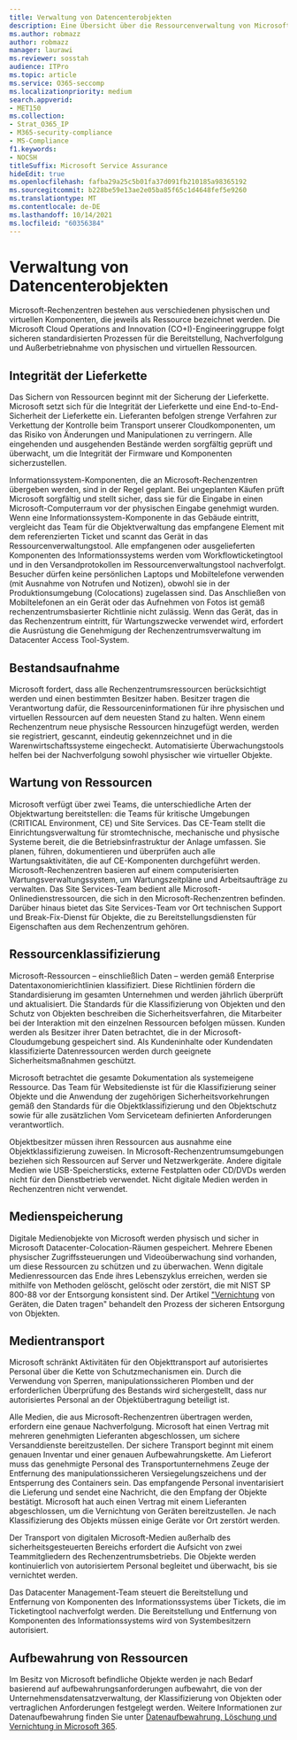 ```yaml
---
title: Verwaltung von Datencenterobjekten
description: Eine Übersicht über die Ressourcenverwaltung von Microsoft-Rechenzentren.
ms.author: robmazz
author: robmazz
manager: laurawi
ms.reviewer: sosstah
audience: ITPro
ms.topic: article
ms.service: O365-seccomp
ms.localizationpriority: medium
search.appverid:
- MET150
ms.collection:
- Strat_O365_IP
- M365-security-compliance
- MS-Compliance
f1.keywords:
- NOCSH
titleSuffix: Microsoft Service Assurance
hideEdit: true
ms.openlocfilehash: fafba29a25c5b01fa37d091fb210185a98365192
ms.sourcegitcommit: b228be59e13ae2e05ba85f65c1d4648fef5e9260
ms.translationtype: MT
ms.contentlocale: de-DE
ms.lasthandoff: 10/14/2021
ms.locfileid: "60356384"
---
```

# <a name="datacenter-asset-management"></a>Verwaltung von Datencenterobjekten

Microsoft-Rechenzentren bestehen aus verschiedenen physischen und virtuellen Komponenten, die jeweils als Ressource bezeichnet werden. Die Microsoft Cloud Operations and Innovation (CO+I)-Engineeringgruppe folgt sicheren standardisierten Prozessen für die Bereitstellung, Nachverfolgung und Außerbetriebnahme von physischen und virtuellen Ressourcen.

## <a name="supply-chain-integrity"></a>Integrität der Lieferkette

Das Sichern von Ressourcen beginnt mit der Sicherung der Lieferkette. Microsoft setzt sich für die Integrität der Lieferkette und eine End-to-End-Sicherheit der Lieferkette ein. Lieferanten befolgen strenge Verfahren zur Verkettung der Kontrolle beim Transport unserer Cloudkomponenten, um das Risiko von Änderungen und Manipulationen zu verringern. Alle eingehenden und ausgehenden Bestände werden sorgfältig geprüft und überwacht, um die Integrität der Firmware und Komponenten sicherzustellen.

Informationssystem-Komponenten, die an Microsoft-Rechenzentren übergeben werden, sind in der Regel geplant. Bei ungeplanten Käufen prüft Microsoft sorgfältig und stellt sicher, dass sie für die Eingabe in einen Microsoft-Computerraum vor der physischen Eingabe genehmigt wurden. Wenn eine Informationssystem-Komponente in das Gebäude eintritt, vergleicht das Team für die Objektverwaltung das empfangene Element mit dem referenzierten Ticket und scannt das Gerät in das Ressourcenverwaltungstool. Alle empfangenen oder ausgelieferten Komponenten des Informationssystems werden vom Workflowticketingtool und in den Versandprotokollen im Ressourcenverwaltungstool nachverfolgt. Besucher dürfen keine persönlichen Laptops und Mobiltelefone verwenden (mit Ausnahme von Notrufen und Notizen), obwohl sie in der Produktionsumgebung (Colocations) zugelassen sind. Das Anschließen von Mobiltelefonen an ein Gerät oder das Aufnehmen von Fotos ist gemäß rechenzentrumsbasierter Richtlinie nicht zulässig. Wenn das Gerät, das in das Rechenzentrum eintritt, für Wartungszwecke verwendet wird, erfordert die Ausrüstung die Genehmigung der Rechenzentrumsverwaltung im Datacenter Access Tool-System.

## <a name="asset-inventory"></a>Bestandsaufnahme

Microsoft fordert, dass alle Rechenzentrumsressourcen berücksichtigt werden und einen bestimmten Besitzer haben. Besitzer tragen die Verantwortung dafür, die Ressourceninformationen für ihre physischen und virtuellen Ressourcen auf dem neuesten Stand zu halten. Wenn einem Rechenzentrum neue physische Ressourcen hinzugefügt werden, werden sie registriert, gescannt, eindeutig gekennzeichnet und in die Warenwirtschaftssysteme eingecheckt. Automatisierte Überwachungstools helfen bei der Nachverfolgung sowohl physischer wie virtueller Objekte.

## <a name="asset-maintenance"></a>Wartung von Ressourcen

Microsoft verfügt über zwei Teams, die unterschiedliche Arten der Objektwartung bereitstellen: die Teams für kritische Umgebungen (CRITICAL Environment, CE) und Site Services. Das CE-Team stellt die Einrichtungsverwaltung für stromtechnische, mechanische und physische Systeme bereit, die die Betriebsinfrastruktur der Anlage umfassen. Sie planen, führen, dokumentieren und überprüfen auch alle Wartungsaktivitäten, die auf CE-Komponenten durchgeführt werden. Microsoft-Rechenzentren basieren auf einem computerisierten Wartungsverwaltungssystem, um Wartungszeitpläne und Arbeitsaufträge zu verwalten. Das Site Services-Team bedient alle Microsoft-Onlinedienstressourcen, die sich in den Microsoft-Rechenzentren befinden. Darüber hinaus bietet das Site Services-Team vor Ort technischen Support und Break-Fix-Dienst für Objekte, die zu Bereitstellungsdiensten für Eigenschaften aus dem Rechenzentrum gehören.

## <a name="asset-classification"></a>Ressourcenklassifizierung

Microsoft-Ressourcen – einschließlich Daten – werden gemäß Enterprise Datentaxonomierichtlinien klassifiziert. Diese Richtlinien fördern die Standardisierung im gesamten Unternehmen und werden jährlich überprüft und aktualisiert. Die Standards für die Klassifizierung von Objekten und den Schutz von Objekten beschreiben die Sicherheitsverfahren, die Mitarbeiter bei der Interaktion mit den einzelnen Ressourcen befolgen müssen. Kunden werden als Besitzer ihrer Daten betrachtet, die in der Microsoft-Cloudumgebung gespeichert sind. Als Kundeninhalte oder Kundendaten klassifizierte Datenressourcen werden durch geeignete Sicherheitsmaßnahmen geschützt.

Microsoft betrachtet die gesamte Dokumentation als systemeigene Ressource. Das Team für Websitedienste ist für die Klassifizierung seiner Objekte und die Anwendung der zugehörigen Sicherheitsvorkehrungen gemäß den Standards für die Objektklassifizierung und den Objektschutz sowie für alle zusätzlichen Vom Serviceteam definierten Anforderungen verantwortlich.

Objektbesitzer müssen ihren Ressourcen aus ausnahme eine Objektklassifizierung zuweisen. In Microsoft-Rechenzentrumsumgebungen beziehen sich Ressourcen auf Server und Netzwerkgeräte. Andere digitale Medien wie USB-Speichersticks, externe Festplatten oder CD/DVDs werden nicht für den Dienstbetrieb verwendet. Nicht digitale Medien werden in Rechenzentren nicht verwendet.

## <a name="media-storage"></a>Medienspeicherung

Digitale Medienobjekte von Microsoft werden physisch und sicher in Microsoft Datacenter-Colocation-Räumen gespeichert. Mehrere Ebenen physischer Zugriffssteuerungen und Videoüberwachung sind vorhanden, um diese Ressourcen zu schützen und zu überwachen. Wenn digitale Medienressourcen das Ende ihres Lebenszyklus erreichen, werden sie mithilfe von Methoden gelöscht, gelöscht oder zerstört, die mit NIST SP 800-88 vor der Entsorgung konsistent sind. Der Artikel ["Vernichtung](assurance-data-bearing-device-destruction.md) von Geräten, die Daten tragen" behandelt den Prozess der sicheren Entsorgung von Objekten.

## <a name="media-transport"></a>Medientransport

Microsoft schränkt Aktivitäten für den Objekttransport auf autorisiertes Personal über die Kette von Schutzmechanismen ein. Durch die Verwendung von Sperren, manipulationssicheren Plomben und der erforderlichen Überprüfung des Bestands wird sichergestellt, dass nur autorisiertes Personal an der Objektübertragung beteiligt ist.

Alle Medien, die aus Microsoft-Rechenzentren übertragen werden, erfordern eine genaue Nachverfolgung. Microsoft hat einen Vertrag mit mehreren genehmigten Lieferanten abgeschlossen, um sichere Versanddienste bereitzustellen. Der sichere Transport beginnt mit einem genauen Inventar und einer genauen Aufbewahrungskette. Am Lieferort muss das genehmigte Personal des Transportunternehmens Zeuge der Entfernung des manipulationssicheren Versiegelungszeichens und der Entsperrung des Containers sein. Das empfangende Personal inventarisiert die Lieferung und sendet eine Nachricht, die den Empfang der Objekte bestätigt. Microsoft hat auch einen Vertrag mit einem Lieferanten abgeschlossen, um die Vernichtung von Geräten bereitzustellen. Je nach Klassifizierung des Objekts müssen einige Geräte vor Ort zerstört werden.

Der Transport von digitalen Microsoft-Medien außerhalb des sicherheitsgesteuerten Bereichs erfordert die Aufsicht von zwei Teammitgliedern des Rechenzentrumsbetriebs. Die Objekte werden kontinuierlich von autorisiertem Personal begleitet und überwacht, bis sie vernichtet werden.

Das Datacenter Management-Team steuert die Bereitstellung und Entfernung von Komponenten des Informationssystems über Tickets, die im Ticketingtool nachverfolgt werden. Die Bereitstellung und Entfernung von Komponenten des Informationssystems wird von Systembesitzern autorisiert.

## <a name="asset-retention"></a>Aufbewahrung von Ressourcen

Im Besitz von Microsoft befindliche Objekte werden je nach Bedarf basierend auf aufbewahrungsanforderungen aufbewahrt, die von der Unternehmensdatensatzverwaltung, der Klassifizierung von Objekten oder vertraglichen Anforderungen festgelegt werden. Weitere Informationen zur Datenaufbewahrung finden Sie unter [Datenaufbewahrung, Löschung und Vernichtung in Microsoft 365](assurance-data-retention-deletion-and-destruction-overview.md).
